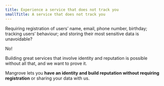 ```yaml
---
title: Experience a service that does not track you
smallTitle: A service that does not track you
---
```

Requiring registration of users’ name, email, phone number, birthday; tracking users’ behaviour; and storing their most sensitive data is unavoidable? 

No!

Building great services that involve identity and reputation is possible without all that, and we want to prove it. 

Mangrove lets you **have an identity and build reputation without requiring registration** or sharing your data with us.
